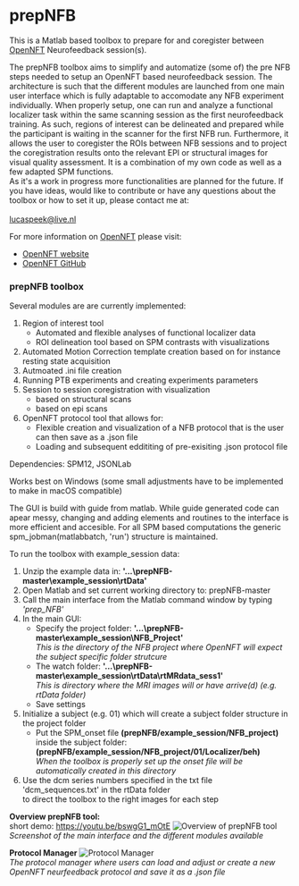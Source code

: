 # prepNFB
This is a Matlab based toolbox to prepare for and coregister between [OpenNFT](https://github.com/OpenNFT/OpenNFT "Named link title") Neurofeedback session(s).<br/> 

The prepNFB toolbox aims to simplify and automatize (some of) the pre NFB steps needed to setup an OpenNFT based neurofeedback session. The architecture is such that the different modules are launched from one main user interface which is fully adaptable to accomodate any NFB experiment individually. When properly setup, one can run and analyze a functional localizer task within the same scanning session as the first neurofeedback training. As such, regions of interest can be delineated and prepared while the participant is waiting in the scanner for the first NFB run. Furthermore, it allows the user to coregister the ROIs between NFB sessions and to project the coregistration results onto the relevant EPI or structural images for visual quality assessment.
It is a combination of my own code as well as a few adapted SPM functions.<br/>
As it's a work in progress more functionalities are planned for the future. If you have ideas, would like to contribute or have any questions about the toolbox or how to set it up, please contact me at: <br/><br/> lucaspeek@live.nl<br/> 

For more information on [OpenNFT](https://github.com/OpenNFT/OpenNFT "Named link title") please visit:
* [OpenNFT website](http://www.OpenNFT.org "Named link title") 
* [OpenNFT GitHub](https://github.com/OpenNFT/OpenNFT "Named link title") 

### prepNFB toolbox

Several modules are are currently implemented:<br/>
1) Region of interest tool<br/>
   * Automated and flexible analyses of functional localizer data<br/> 
   * ROI delineation tool based on SPM contrasts with visualizations<br/>
2) Automated Motion Correction template creation based on for instance resting state acquisition<br/> 
3) Autmoated .ini file creation</b><br/>
4) Running PTB experiments and creating experiments parameters<br/>
5) Session to session coregistration with visualization</b><br/>
   * based on structural scans<br/>
   * based on epi scans<br/>
6) OpenNFT protocol tool that allows for:<br/>
   * Flexible creation and visualization of a NFB protocol that is the user can then save as a .json file<br/>
   * Loading and subsequent eddititing of pre-exisiting .json protocol file<br/>
   

Dependencies: SPM12, JSONLab

Works best on Windows (some small adjustments have to be implemented to make in macOS compatible)

The GUI is build with guide from matlab. While guide generated code can apear messy, changing and adding elements and routines to the interface is more efficient and accesible. For all SPM based computations the generic spm_jobman(matlabbatch, 'run') structure is maintained. 

To run the toolbox with example_session data: <br/>
1) Unzip the example data in: <b>'...\prepNFB-master\example_session\rtData'</b> <br/>
2) Open Matlab and set current working directory to: prepNFB-master<br/>
3) Call the main interface from the Matlab command window by typing <i>'prep_NFB'</i><br/> 
4) In the main GUI:<br/>
    * Specify the project folder: <b>'...\prepNFB-master\example_session\NFB_Project'</b><br/>
       <i>This is the directory of the NFB project where OpenNFT will expect the subject specific folder strutcure</i><br/>
    * The watch folder: <b>'...\prepNFB-master\example_session\rtData\rtMRdata_sess1'</b><br/>
       <i>This is directory where the MRI images will or have arrive(d) (e.g. rtData folder)</i><br/>
    * Save settings<br/>
5) Initialize a subject (e.g. 01) which will create a subject folder structure in the project folder<br/>
    * Put the SPM_onset file <b>(prepNFB/example_session/NFB_project)</b> inside the subject folder:<br/>
        <b>(prepNFB/example_session/NFB_project/01/Localizer/beh)</b><br/>
        <i>When the toolbox is properly set up the onset file will be automatically created in this directory</i><br/>
6) Use the dcm series numbers specified in the txt file 'dcm_sequences.txt' in the rtData folder<br/>
   to direct the toolbox to the right images for each step

<b>Overview prepNFB tool:</b>
<br/>short demo: https://youtu.be/bswgG1_mOtE
</b></b>![Overview of prepNFB tool ](https://github.com/lucp88/prepNFB/raw/master/Others/all_features_prepNFB_2.PNG)
<i>Screenshot of the main interface and the different modules available</i>

<b>Protocol Manager</b>
![Protocol Manager](https://github.com/lucp88/prepNFB/raw/master/Others/PRT_manager.PNG)<br/>
<i>The protocol manager where users can load and adjust or create a new OpenNFT neurfeedback protocol and save it as a .json file</i>

